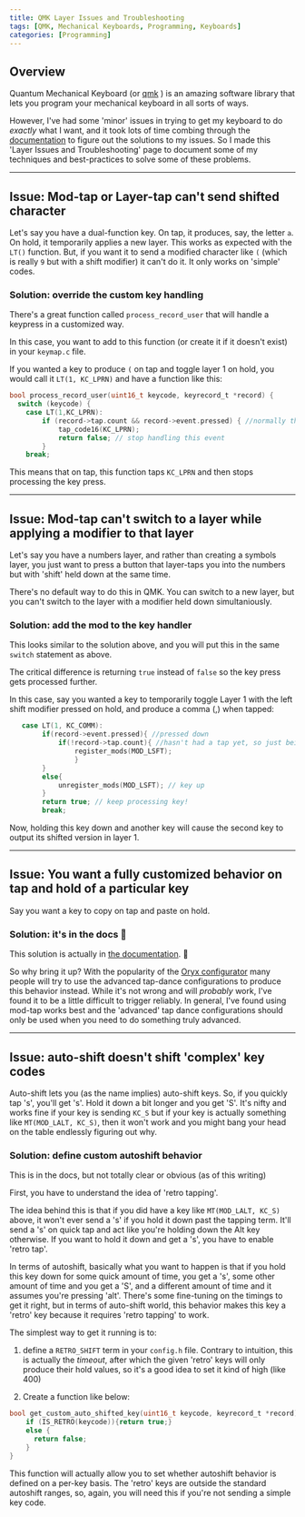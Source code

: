 ```yaml
---
title: QMK Layer Issues and Troubleshooting
tags: [QMK, Mechanical Keyboards, Programming, Keyboards]
categories: [Programming]
---
```


## Overview

Quantum Mechanical Keyboard (or [qmk](https://qmk.fm/) ) is an amazing software library that lets you program your mechanical keyboard in all sorts of ways. 

However, I've had some 'minor' issues in trying to get my keyboard to do *exactly* what I want, and it took lots of time combing through the [documentation](https://docs.qmk.fm/) to figure out the solutions to my issues. So I made this 'Layer Issues and Troubleshooting' page to document some of my techniques and best-practices to solve some of these problems.

***

## Issue: Mod-tap or Layer-tap can't send shifted character

Let's say you have a dual-function key. On tap, it produces, say, the letter `a`. On hold, it temporarily applies a new layer. This works as expected with the `LT()` function. But, if you want it to send a modified character like `(` (which is really `9` but with a shift modifier) it can't do it. It only works on 'simple' codes.

### Solution: override the custom key handling

There's a great function called `process_record_user` that will handle a keypress in a customized way.

In this case, you want to add to this function (or create it if it doesn't exist) in your `keymap.c` file. 

If you wanted a key to produce `(` on tap and toggle layer 1 on hold, you would call it `LT(1, KC_LPRN)` and have a function like this: 

```c
bool process_record_user(uint16_t keycode, keyrecord_t *record) {
  switch (keycode) {
    case LT(1,KC_LPRN):
        if (record->tap.count && record->event.pressed) { //normally the tap sends nothing, you intercept it here
            tap_code16(KC_LPRN); 
            return false; // stop handling this event
        }
    break;
```

This means that on tap, this function taps `KC_LPRN` and then stops processing the key press.

***

## Issue: Mod-tap can't switch to a layer while applying a modifier to that layer

Let's say you have a numbers layer, and rather than creating a symbols layer, you just want to press a button that layer-taps you into the numbers but with 'shift' held down at the same time.

There's no default way to do this in QMK. You can switch to a new layer, but you can't switch to the layer with a modifier held down simultaniously.

### Solution: add the mod to the key handler

This looks similar to the solution above, and you will put this in the same `switch` statement as above.

The critical difference is returning `true` instead of `false` so the key press gets processed further. 

In this case, say you wanted a key to temporarily toggle Layer 1 with the left shift modifier pressed on hold, and produce a comma (,) when tapped:

```c
   case LT(1, KC_COMM):
        if(record->event.pressed){ //pressed down
            if(!record->tap.count){ //hasn't had a tap yet, so just being held down
                register_mods(MOD_LSFT);
                }
        }
        else{
            unregister_mods(MOD_LSFT); // key up
        }
        return true; // keep processing key!
        break;
```
Now, holding this key down and another key will cause the second key to output its shifted version in layer 1.

***

## Issue: You want a fully customized behavior on tap and hold of a particular key

Say you want a key to copy on tap and paste on hold.

### Solution: it's in the docs 🙂

This solution is actually in [the documentation](https://github.com/qmk/qmk_firmware/blob/master/docs/mod_tap.md#changing-both-tap-and-hold). 🙂

So why bring it up? With the popularity of the [Oryx configurator](https://configure.zsa.io) many people will try to use the advanced tap-dance configurations to produce this behavior instead. While it's not wrong and will *probably* work, I've found it to be a little difficult to trigger reliably. In general, I've found using mod-tap works best and the 'advanced' tap dance configurations should only be used when you need to do something truly advanced.

***

## Issue: auto-shift doesn't shift 'complex' key codes

Auto-shift lets you (as the name implies) auto-shift keys. So, if you quickly tap 's', you'll get 's'. Hold it down a bit longer and you get 'S'. It's nifty and works fine if your key is sending `KC_S` but if your key is actually something like `MT(MOD_LALT, KC_S)`, then it won't work and you might bang your head on the table endlessly figuring out why. 

### Solution: define custom autoshift behavior

This is in the docs, but not totally clear or obvious (as of this writing)

First, you have to understand the idea of 'retro tapping'. 

The idea behind this is that if you did have a key like `MT(MOD_LALT, KC_S)` above, it won't ever send a 's' if you hold it down past the tapping term. It'll send a 's' on quick tap and act like you're holding down the Alt key otherwise. If you want to hold it down and get a 's', you have to enable 'retro tap'.

In terms of autoshift, basically what you want to happen is that if you hold this key down for some quick amount of time, you get a 's', some other amount of time and you get a 'S', and a different amount of time and it assumes you're pressing 'alt'. There's some fine-tuning on the timings to get it right, but in terms of auto-shift world, this behavior makes this key a 'retro' key because it requires 'retro tapping' to work.

The simplest way to get it running is to:

1. define a `RETRO_SHIFT` term in your `config.h` file. Contrary to intuition, this is actually the *timeout*, after which the given 'retro' keys will only produce their hold values, so it's a good idea to set it kind of high (like 400)

2. Create a function like below:

```c
bool get_custom_auto_shifted_key(uint16_t keycode, keyrecord_t *record) {
    if (IS_RETRO(keycode)){return true;}
    else {
      return false;
    }
}

```

This function will actually allow you to set whether autoshift behavior is defined on a per-key basis. The 'retro' keys are outside the standard autoshift ranges, so, again, you will need this if you're not sending a simple key code.

